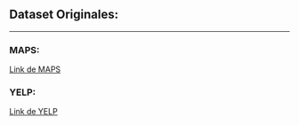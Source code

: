 ## Dataset Originales:
___

### MAPS:
[Link de MAPS](https://drive.google.com/file/d/1k5Camk_eeHv3j2_ovfCwtwb2gJGmv1VB/view?usp=sharing)

### YELP:
[Link de YELP](https://drive.google.com/file/d/1k389P9J2fO5qGPrY9PE48fVbud2F9dOC/view?usp=sharing)